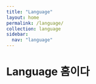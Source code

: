 ```yaml
---
title: "Language"
layout: home
permalink: /language/
collection: language
sidebar:
  nav: "language"
---
```


# Language 홈이다